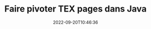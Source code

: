 ---
############################# Static ############################
layout: "auto-gen-merger"
date: 2022-09-20T10:46:36
draft: false
otherformats: pdf xps epub

############################# Head ############################
head_title: "Faire pivoter TEX Pages dans Java - Faire pivoter à 90, 180, 270 Angle"
head_description: "Faites pivoter des pages de document spécifiques ou toutes les pages d'un fichier TEX à un angle de rotation de 90, 180, 270 à l'aide de l'API de fusion de documents."

############################# Header ############################
title: "Faire pivoter TEX pages dans Java"
description: "Faites pivoter les pages TEX avec quelques lignes de code Java."
bg_image: "https://cms.admin.containerize.com/templates/aspose/App_Themes/V3/images/bg/header1.png"
bg_overlay: false
button:
    enable: true
    icon: "fas fa-arrow-down"
    label: "Télécharger la version d'essai gratuite"
    link: "https://downloads.groupdocs.com/merger/java"

############################# SubMenu ############################
submenu:
    enable: true

    left:
        img_alt: "GroupDocs.Merger for Java"
        image: "https://cms.admin.containerize.com/templates/groupdocs/images/product-logos/90x90-noborder/groupdocs-merger-java.png"
        product: "GroupDocs.Merger"
        platform: "Java"

    middle:
        button:

            # button loop
            - link: "https://apireference.groupdocs.com/merger/java"
              text: "Référence API"

            # button loop
            - link: "https://github.com/groupdocs-merger"
              text: "Exemples de codes"

            # button loop
            - link: "https://products.groupdocs.app/merger/family"
              text: "Démos en direct"

            # button loop
            - link: "https://purchase.groupdocs.com/pricing/merger/java"
              text: "Tarification"

    right:
        link_download: "https://downloads.groupdocs.com/merger"
        link_learn: "https://docs.groupdocs.com/merger/java"
        link_buy: "https://purchase.groupdocs.com"

############################# About ############################
about:
    enable: true
    title: "À propos de l'API GroupDocs.Merger for Java"
    content: |
        [GroupDocs.Merger for Java](/fr/merger/java/) offre une solution simple pour fusionner et diviser en toute sécurité un large éventail de formats de documents, y compris PDF, Microsoft Office (Word, Excel, PowerPoint , OneNote), OpenDocument, HTML, images et bien d'autres dans les applications Java. En ajoutant seulement quelques lignes de code, effectuez plusieurs opérations sur le document telles que déplacer, supprimer, faire pivoter, échanger, extraire ou modifier l'orientation des pages dans les documents. L'API de fusion de documents prend également en charge la prévisualisation des pages de document sous forme d'image pour analyser la structure, la mise en forme et le contenu du document sur la page.
        
        L'API GroupDocs.Merger est un bon choix pour les solutions d'entreprise qui ont besoin de fonctionnalités de rotation de pages de fichiers. Ces API sont bien prises en charge sur tous les principaux systèmes d'exploitation et plates-formes, y compris J2SE 7.0 (1.7), J2SE 8.0 (1.8), Java 10.

############################# Steps ############################
steps:
    enable: true
    title_left: "Faire pivoter TEX pages de fichiers dans Java"
    content_left: |
        [GroupDocs.Merger for Java](/fr/merger/java/) permet aux développeurs de Java de faire pivoter facilement certaines pages ou toutes les pages d'un fichier TEX à 90 , 180 ou 270 angle de rotation en mettant en œuvre quelques étapes faciles.
        
        * Initialisez **RotateOptions** avec l'angle de rotation et les numéros de page souhaités.
        * Créez une nouvelle instance de **Merger** et transmettez le chemin du document source en tant que paramètre du constructeur.
        * Appelez **rotatePages** et passez l'objet **RotateOptions**.
        * Appelez **save** et spécifiez le chemin du fichier pour enregistrer le document résultant.

    title_right: "Configuration requise"
    content_right: |
        Les API GroupDocs.Merger for Java sont prises en charge sur toutes les principales plates-formes et systèmes d'exploitation. Avant d'exécuter le code ci-dessous, assurez-vous que les prérequis suivants sont installés sur votre système.

        * Systèmes d'exploitation : Microsoft Windows, Linux, MacOS
        * Environnements de développement : NetBeans, IntelliJ IDEA, Eclipse
        * Cadres: J2SE 7.0 (1.7), J2SE 8.0 (1.8), Java 10
        * Téléchargez la dernière version de GroupDocs.Merger for Java depuis [Maven](https://repository.groupdocs.com/webapp/#/artifacts/browse/tree/General/repo/com/groupdocs/groupdocs-merger)
         
    code: |
     {{% merger/additional-styles %}}
     {{< merger/code-merger title="Comment faire pivoter les pages de fichiers TEX à l'aide de l'exemple de code Java">}}

        ```java    
        // Faire pivoter TEX pages de fichiers à l'aide de l'API GroupDocs.Merger
        // Initialiser la classe RotateOptions pour spécifier l'angle de rotation et les numéros de page à faire pivoter
        RotateOptions rotateOptions = new RotateOptions(RotateMode.Rotate180, new int[] { 2, 3 });

        // Instancier la fusion avec le document d'entrée TEX
        Merger merger = new Merger("input.tex");

        // Appelez la méthode rotatePages et passez-lui l'objet RotateOptions
        merger.rotatePages(rotateOptions);
    
        // Appelez la méthode de sauvegarde et transmettez le chemin de fichier souhaité pour enregistrer le document de sortie
        merger.save("output.tex");
        ```
     {{< /merger/code-merger >}}

############################# Demos ############################
demos:
    enable: true
    title: "Démos en direct - Faites pivoter TEX pages de fichiers en ligne"
    content: |
       Faites pivoter les pages de fichiers TEX dès maintenant en visitant le site Web [GroupDocs.Merger Live Demos](https://products.groupdocs.app/splitter/rotate-pages/tex).
       La démo en direct présente les avantages suivants.
        
############################# About Formats ############################
about_formats:
    enable: true

############################# More Formats ############################
more_formats:
    enable: true
    title: "Faire pivoter les pages d'autres formats de document"
    content: |
        Java documente l'API de fusion et de division pour les formats de fichiers et les images. Faites pivoter certains des formats de fichiers populaires comme indiqué ci-dessous.

############################# Back to top ###############################
back_to_top:
    enable: true
---